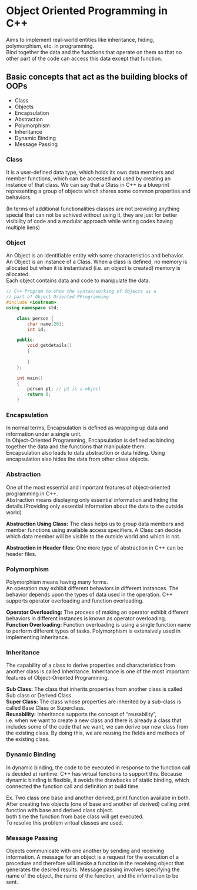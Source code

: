 # Object Oriented Programming in C++

Aims to implement real-world entities like inheritance, hiding, polymorphism, etc. in programming.  
Bind together the data and the functions that operate on them so that no other part of the code can access this data except that function.

## Basic concepts that act as the building blocks of OOPs

- Class
- Objects
- Encapsulation
- Abstraction
- Polymorphism
- Inheritance
- Dynamic Binding
- Message Passing
  
### Class

It is a user-defined data type, which holds its own data members and member functions, which can be accessed and used by creating an instance of that class.
We can say that a Class in C++ is a blueprint representing a group of objects which shares some common properties and behaviors.

(In terms of additional functionalities classes are not providing anything special that can not be achived without using it, they are just for better visibility of code and a modular approach while writing codes having multiple liens)

### Object

An Object is an identifiable entity with some characteristics and behavior. An Object is an instance of a Class. When a class is defined, no memory is allocated but when it is instantiated (i.e. an object is created) memory is allocated.  
Each object contains data and code to manipulate the data.

``` c++
// C++ Program to show the syntax/working of Objects as a
// part of Object Oriented PProgramming
#include <iostream>
using namespace std;

    class person {
        char name[20];
        int id;

    public:
        void getdetails() 
        {
            
        }
    };

    int main()
    {
        person p1; // p1 is a object
        return 0;
    }
```

### Encapsulation

In normal terms, Encapsulation is defined as wrapping up data and information under a single unit.  
In Object-Oriented Programming, Encapsulation is defined as binding together the data and the functions that manipulate them.  
Encapsulation also leads to data abstraction or data hiding. Using encapsulation also hides the data from other class objects.

### Abstraction

One of the most essential and important features of object-oriented programming in C++.  
Abstraction means displaying only essential information and hiding the details.(Providing only essential information about the data to the outside world)

__Abstraction Using Class:__ The class helps us to group data members and member functions using available access specifiers. A Class can decide which data member will be visible to the outside world and which is not.

__Abstraction in Header files:__ One more type of abstraction in C++ can be header files.

### Polymorphism

Polymorphism means having many forms.  
An operation may exhibit different behaviors in different instances. The behavior depends upon the types of data used in the operation. C++ supports operator overloading and function overloading.

__Operator Overloading:__ The process of making an operator exhibit different behaviors in different instances is known as operator overloading.  
__Function Overloading:__ Function overloading is using a single function name to perform different types of tasks. Polymorphism is extensively used in implementing inheritance.

### Inheritance

The capability of a class to derive properties and characteristics from another class is called Inheritance. Inheritance is one of the most important features of Object-Oriented Programming.

__Sub Class:__ The class that inherits properties from another class is called Sub class or Derived Class.  
__Super Class:__ The class whose properties are inherited by a sub-class is called Base Class or Superclass.  
__Reusability:__ Inheritance supports the concept of “reusability”,  
i.e. when we want to create a new class and there is already a class that includes some of the code that we want, we can derive our new class from the existing class. By doing this, we are reusing the fields and methods of the existing class.  

### Dynamic Binding

In dynamic binding, the code to be executed in response to the function call is decided at runtime. C++ has virtual functions to support this. Because dynamic binding is flexible, it avoids the drawbacks of static binding, which connected the function call and definition at build time.  

Ex. Two class one base and another derived, print function availabe in both.  
After creating two objects (one of base and another of derived) calling print function with base and derived class object.  
both time the function from base class will get executed.  
To resolve this problem virtual classes are used.

### Message Passing

Objects communicate with one another by sending and receiving information. A message for an object is a request for the execution of a procedure and therefore will invoke a function in the receiving object that generates the desired results. Message passing involves specifying the name of the object, the name of the function, and the information to be sent.
